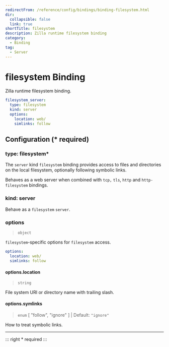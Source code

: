 ```yaml
---
redirectFrom: /reference/config/bindings/binding-filesystem.html
dir:
  collapsible: false
  link: true
shortTitle: filesystem
description: Zilla runtime filesystem binding
category:
  - Binding
tag:
  - Server
---
```


# filesystem Binding

Zilla runtime filesystem binding.

```yaml {2}
filesystem_server:
  type: filesystem
  kind: server
  options:
    location: web/
    simlinks: follow
```

## Configuration (\* required)

### type: filesystem\*

The `server` kind `filesystem` binding provides access to files and directories on the local filesystem, optionally following symbolic links.

Behaves as a web server when combined with `tcp,` `tls`, `http` and `http-filesystem` bindings.

### kind: server

Behave as a `filesystem` `server`.

### options

> `object`

`filesystem`-specific options for `filesystem` access.

```yaml
options:
  location: web/
  simlinks: follow
```

#### options.location

> `string`

File system URI or directory name with trailing slash.

#### options.symlinks

> `enum` [ "follow", "ignore" ] | Default: `"ignore"`

How to treat symbolic links.

<!-- @include: ../.partials/telemetry-grpc.md -->

---

::: right
\* required
:::
